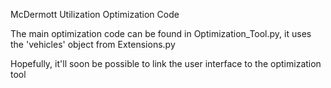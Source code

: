 McDermott Utilization Optimization Code

The main optimization code can be found in Optimization_Tool.py, it uses the 'vehicles' object from Extensions.py

Hopefully, it'll soon be possible to link the user interface to the optimization tool
